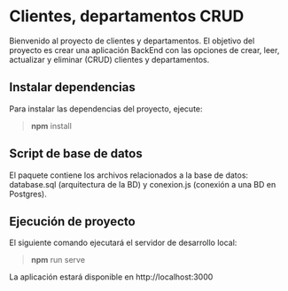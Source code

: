 # Clientes, departamentos CRUD

Bienvenido al proyecto de clientes y departamentos. El objetivo del proyecto es crear una aplicación BackEnd con las opciones de crear, leer, actualizar y eliminar (CRUD) clientes y departamentos.

## Instalar dependencias

Para instalar las dependencias del proyecto, ejecute:

> **npm** install

## Script de base de datos

El paquete contiene los archivos relacionados a la base de datos: database.sql (arquitectura de la BD) y conexion.js (conexión a una BD en Postgres).

## Ejecución de proyecto

El siguiente comando ejecutará el servidor de desarrollo local:

> **npm** run serve

La aplicación estará disponible en http://localhost:3000
